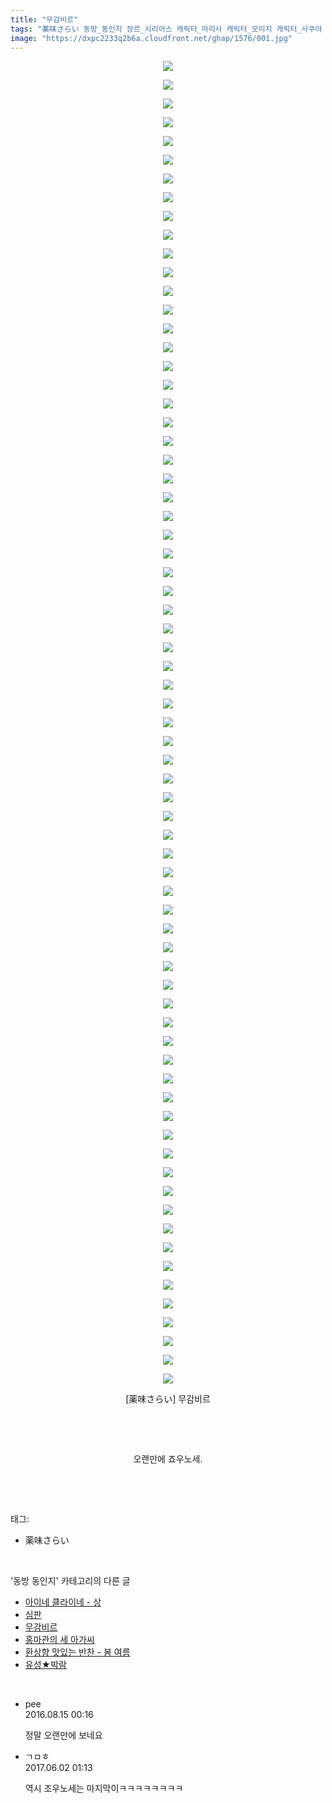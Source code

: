 ```yaml
---
title: "무감비르"
tags: "薬味さらい 동방_동인지 장르_시리어스 캐릭터_마리사 캐릭터_모미지 캐릭터_사쿠야 캐릭터_쇼 캐릭터_스와코 캐릭터_카나코 캐릭터_히지리"
image: "https://dxpc2233q2b6a.cloudfront.net/ghap/1576/001.jpg"
---
```

<div class="article">
<p style="text-align: center; clear: none; float: none;"><img src="{{ site.imgserver3 }}/ghap/1576/001.jpg"/></p>
<p style="text-align: center; clear: none; float: none;"><img src="{{ site.imgserver3 }}/ghap/1576/002.jpg"/></p>
<p style="text-align: center; clear: none; float: none;"><img src="{{ site.imgserver3 }}/ghap/1576/003.jpg"/></p>
<p style="text-align: center; clear: none; float: none;"><img src="{{ site.imgserver3 }}/ghap/1576/004.jpg"/></p>
<p style="text-align: center; clear: none; float: none;"><img src="{{ site.imgserver3 }}/ghap/1576/005.jpg"/></p>
<p style="text-align: center; clear: none; float: none;"><img src="{{ site.imgserver3 }}/ghap/1576/006.jpg"/></p>
<p style="text-align: center; clear: none; float: none;"><img src="{{ site.imgserver3 }}/ghap/1576/007.jpg"/></p>
<p style="text-align: center; clear: none; float: none;"><img src="{{ site.imgserver3 }}/ghap/1576/008.jpg"/></p>
<p style="text-align: center; clear: none; float: none;"><img src="{{ site.imgserver3 }}/ghap/1576/009.jpg"/></p>
<p style="text-align: center; clear: none; float: none;"><img src="{{ site.imgserver3 }}/ghap/1576/010.jpg"/></p>
<p style="text-align: center; clear: none; float: none;"><img src="{{ site.imgserver3 }}/ghap/1576/011.jpg"/></p>
<p style="text-align: center; clear: none; float: none;"><img src="{{ site.imgserver3 }}/ghap/1576/012.jpg"/></p>
<p style="text-align: center; clear: none; float: none;"><img src="{{ site.imgserver3 }}/ghap/1576/013.jpg"/></p>
<p style="text-align: center; clear: none; float: none;"><img src="{{ site.imgserver3 }}/ghap/1576/014.jpg"/></p>
<p style="text-align: center; clear: none; float: none;"><img src="{{ site.imgserver3 }}/ghap/1576/015.jpg"/></p>
<p style="text-align: center; clear: none; float: none;"><img src="{{ site.imgserver3 }}/ghap/1576/016.jpg"/></p>
<p style="text-align: center; clear: none; float: none;"><img src="{{ site.imgserver3 }}/ghap/1576/017.jpg"/></p>
<p style="text-align: center; clear: none; float: none;"><img src="{{ site.imgserver3 }}/ghap/1576/018.jpg"/></p>
<p style="text-align: center; clear: none; float: none;"><img src="{{ site.imgserver3 }}/ghap/1576/019.jpg"/></p>
<p style="text-align: center; clear: none; float: none;"><img src="{{ site.imgserver3 }}/ghap/1576/020.jpg"/></p>
<p style="text-align: center; clear: none; float: none;"><img src="{{ site.imgserver3 }}/ghap/1576/021.jpg"/></p>
<p style="text-align: center; clear: none; float: none;"><img src="{{ site.imgserver3 }}/ghap/1576/022.jpg"/></p>
<p style="text-align: center; clear: none; float: none;"><img src="{{ site.imgserver3 }}/ghap/1576/023.jpg"/></p>
<p style="text-align: center; clear: none; float: none;"><img src="{{ site.imgserver3 }}/ghap/1576/024.jpg"/></p>
<p style="text-align: center; clear: none; float: none;"><img src="{{ site.imgserver3 }}/ghap/1576/025.jpg"/></p>
<p style="text-align: center; clear: none; float: none;"><img src="{{ site.imgserver3 }}/ghap/1576/026.jpg"/></p>
<p style="text-align: center; clear: none; float: none;"><img src="{{ site.imgserver3 }}/ghap/1576/027.jpg"/></p>
<p style="text-align: center; clear: none; float: none;"><img src="{{ site.imgserver3 }}/ghap/1576/028.jpg"/></p>
<p style="text-align: center; clear: none; float: none;"><img src="{{ site.imgserver3 }}/ghap/1576/029.jpg"/></p>
<p style="text-align: center; clear: none; float: none;"><img src="{{ site.imgserver3 }}/ghap/1576/030.jpg"/></p>
<p style="text-align: center; clear: none; float: none;"><img src="{{ site.imgserver3 }}/ghap/1576/031.jpg"/></p>
<p style="text-align: center; clear: none; float: none;"><img src="{{ site.imgserver3 }}/ghap/1576/032.jpg"/></p>
<p style="text-align: center; clear: none; float: none;"><img src="{{ site.imgserver3 }}/ghap/1576/033.jpg"/></p>
<p style="text-align: center; clear: none; float: none;"><img src="{{ site.imgserver3 }}/ghap/1576/034.jpg"/></p>
<p style="text-align: center; clear: none; float: none;"><img src="{{ site.imgserver3 }}/ghap/1576/035.jpg"/></p>
<p style="text-align: center; clear: none; float: none;"><img src="{{ site.imgserver3 }}/ghap/1576/036.jpg"/></p>
<p style="text-align: center; clear: none; float: none;"><img src="{{ site.imgserver3 }}/ghap/1576/037.jpg"/></p>
<p style="text-align: center; clear: none; float: none;"><img src="{{ site.imgserver3 }}/ghap/1576/038.jpg"/></p>
<p style="text-align: center; clear: none; float: none;"><img src="{{ site.imgserver3 }}/ghap/1576/039.jpg"/></p>
<p style="text-align: center; clear: none; float: none;"><img src="{{ site.imgserver3 }}/ghap/1576/040.jpg"/></p>
<p style="text-align: center; clear: none; float: none;"><img src="{{ site.imgserver3 }}/ghap/1576/041.jpg"/></p>
<p style="text-align: center; clear: none; float: none;"><img src="{{ site.imgserver3 }}/ghap/1576/042.jpg"/></p>
<p style="text-align: center; clear: none; float: none;"><img src="{{ site.imgserver3 }}/ghap/1576/043.jpg"/></p>
<p style="text-align: center; clear: none; float: none;"><img src="{{ site.imgserver3 }}/ghap/1576/044.jpg"/></p>
<p style="text-align: center; clear: none; float: none;"><img src="{{ site.imgserver3 }}/ghap/1576/045.jpg"/></p>
<p style="text-align: center; clear: none; float: none;"><img src="{{ site.imgserver3 }}/ghap/1576/046.jpg"/></p>
<p style="text-align: center; clear: none; float: none;"><img src="{{ site.imgserver3 }}/ghap/1576/047.jpg"/></p>
<p style="text-align: center; clear: none; float: none;"><img src="{{ site.imgserver3 }}/ghap/1576/048.jpg"/></p>
<p style="text-align: center; clear: none; float: none;"><img src="{{ site.imgserver3 }}/ghap/1576/049.jpg"/></p>
<p style="text-align: center; clear: none; float: none;"><img src="{{ site.imgserver3 }}/ghap/1576/050.jpg"/></p>
<p style="text-align: center; clear: none; float: none;"><img src="{{ site.imgserver3 }}/ghap/1576/051.jpg"/></p>
<p style="text-align: center; clear: none; float: none;"><img src="{{ site.imgserver3 }}/ghap/1576/052.jpg"/></p>
<p style="text-align: center; clear: none; float: none;"><img src="{{ site.imgserver3 }}/ghap/1576/053.jpg"/></p>
<p style="text-align: center; clear: none; float: none;"><img src="{{ site.imgserver3 }}/ghap/1576/054.jpg"/></p>
<p style="text-align: center; clear: none; float: none;"><img src="{{ site.imgserver3 }}/ghap/1576/055.jpg"/></p>
<p style="text-align: center; clear: none; float: none;"><img src="{{ site.imgserver3 }}/ghap/1576/056.jpg"/></p>
<p style="text-align: center; clear: none; float: none;"><img src="{{ site.imgserver3 }}/ghap/1576/057.jpg"/></p>
<p style="text-align: center; clear: none; float: none;"><img src="{{ site.imgserver3 }}/ghap/1576/058.jpg"/></p>
<p style="text-align: center; clear: none; float: none;"><img src="{{ site.imgserver3 }}/ghap/1576/059.jpg"/></p>
<p style="text-align: center; clear: none; float: none;"><img src="{{ site.imgserver3 }}/ghap/1576/060.jpg"/></p>
<p style="text-align: center; clear: none; float: none;"><img src="{{ site.imgserver3 }}/ghap/1576/061.jpg"/></p>
<p style="text-align: center; clear: none; float: none;"><img src="{{ site.imgserver3 }}/ghap/1576/062.jpg"/></p>
<p style="text-align: center; clear: none; float: none;"><img src="{{ site.imgserver3 }}/ghap/1576/063.jpg"/></p>
<p style="text-align: center; clear: none; float: none;"><img src="{{ site.imgserver3 }}/ghap/1576/064.jpg"/></p>
<p style="text-align: center; clear: none; float: none;"><img src="{{ site.imgserver3 }}/ghap/1576/065.jpg"/></p>
<p style="text-align: center; clear: none; float: none;"><img src="{{ site.imgserver3 }}/ghap/1576/066.jpg"/></p>
<p style="text-align: center; clear: none; float: none;"><img src="{{ site.imgserver3 }}/ghap/1576/067.jpg"/></p>
<p style="text-align: center; clear: none; float: none;"><img src="{{ site.imgserver3 }}/ghap/1576/068.jpg"/></p>
<p style="text-align: center; clear: none; float: none;"><img src="{{ site.imgserver3 }}/ghap/1576/069.jpg"/></p>
<p style="text-align: center; clear: none; float: none;"><img src="{{ site.imgserver3 }}/ghap/1576/070.jpg"/></p>
<p style="text-align: center; clear: none; float: none;"><img src="{{ site.imgserver3 }}/ghap/1576/071.jpg"/></p>
<p style="text-align: center; clear: none; float: none;">[薬味さらい] 무감비르</p>
<p style="text-align: center; clear: none; float: none;"><br/></p>
<p style="text-align: center; clear: none; float: none;"><br/></p>
<p style="text-align: center; clear: none; float: none;">오랜만에 죠우노세.</p>
<p><br/></p>
</div><br/>
<div class="tagTrail">
<p>태그: </p>
<ul>
<li>薬味さらい</li>
</ul>
</div><br/>
<div class="another">
<p>'동방 동인지' 카테고리의 다른 글</p>
<ul>
<li><a href="/ghap_1578">아이네 클라이네 - 상</a></li>
<li><a href="/ghap_1577">심판</a></li>
<li><a href="/ghap_1576">무감비르</a></li>
<li><a href="/ghap_1575">홍마관의 세 아가씨</a></li>
<li><a href="/ghap_1574">환상향 맛있는 반찬 - 봄 여름</a></li>
<li><a href="/ghap_1573">유성★박람</a></li>
</ul>
</div><br/>
<div class="cb_module cb_fluid">
<div class="cb_wrt cb_profile">
<div class="comment">
<ul>
<li class="cb_thumb_off" id="comment14781747">
<div class="cb_comment_area">
<div class="cb_info_area">
<div class="cb_section">
<span class="cb_nick_name">pee</span>
</div>
<div class="cb_section">
<span class="cb_date">2016.08.15 00:16 </span>
</div>
</div>
<div class="cb_dsc_comment">
<p class="cb_dsc">
											정말 오랜만에 보네요
										</p>
</div>
</div></li>
<li class="cb_thumb_off" id="comment15004063">
<div class="cb_comment_area">
<div class="cb_info_area">
<div class="cb_section">
<span class="cb_nick_name">ㄱㅁㅎ</span>
</div>
<div class="cb_section">
<span class="cb_date">2017.06.02 01:13 </span>
</div>
</div>
<div class="cb_dsc_comment">
<p class="cb_dsc">
											역시 조우노세는 마지막이ㅋㅋㅋㅋㅋㅋㅋㅋ
										</p>
</div>
</div></li>
</ul>
</div>
</div><!-- commentList close -->
</div><br/>
